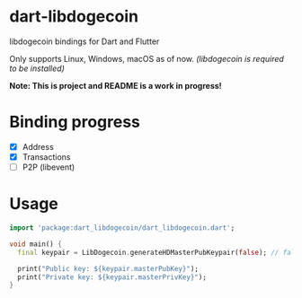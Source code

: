 # dart-libdogecoin

libdogecoin bindings for Dart and Flutter

Only supports Linux, Windows, macOS as of now. *(libdogecoin is required to be installed)*

**Note: This is project and README is a work in progress!**

# Binding progress
- [x] Address
- [x] Transactions
- [ ] P2P (libevent)

# Usage

```dart
import 'package:dart_libdogecoin/dart_libdogecoin.dart';

void main() {
  final keypair = LibDogecoin.generateHDMasterPubKeypair(false); // false means use mainnet

  print("Public key: ${keypair.masterPubKey}");
  print("Private key: ${keypair.masterPrivKey}");
}
```
